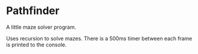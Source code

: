 # Pathfinder

A little maze solver program.

Uses recursion to solve mazes.
There is a 500ms timer between each frame is printed to the console.